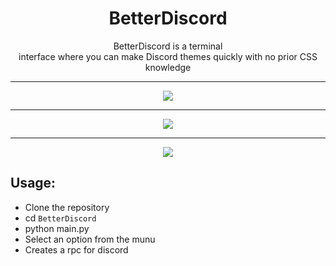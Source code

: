 <h1 align="center">BetterDiscord</h1>

<p align="center">BetterDiscord is a terminal <br> interface where you can make Discord themes quickly with no prior CSS knowledge</p>

----

<p align="center">
    <img src="./images/logo">
</p>

----

<p align="center">
    <img src="./images/banner">
</p>

----

<p align="center">
    <img src="./images/menu">
</p>


## Usage:

- Clone the repository
- cd `BetterDiscord`
- python main.py
- Select an option from the munu
- Creates a rpc for discord

